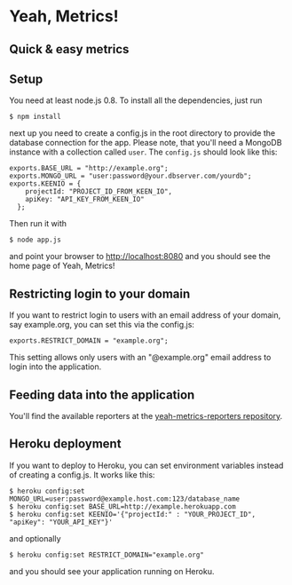 # Yeah, Metrics!
## Quick & easy metrics

## Setup
You need at least node.js 0.8.
To install all the dependencies, just run

    $ npm install
next up you need to create a config.js in the root directory to provide the database connection for the app.
Please note, that you'll need a MongoDB instance with a collection called ```user```.
The ```config.js``` should look like this:

    exports.BASE_URL = "http://example.org";
    exports.MONGO_URL = "user:password@your.dbserver.com/yourdb";
    exports.KEENIO = {
        projectId: "PROJECT_ID_FROM_KEEN_IO",
        apiKey: "API_KEY_FROM_KEEN_IO"
      };
Then run it with

    $ node app.js
and point your browser to [http://localhost:8080](http://localhost:8080) and you should see the home page of Yeah, Metrics!

## Restricting login to your domain
If you want to restrict login to users with an email address of your domain, say example.org, you can set this via the config.js:

    exports.RESTRICT_DOMAIN = "example.org";
This setting allows only users with an "@example.org" email address to login into the application.

## Feeding data into the application
You'll find the available reporters at the [yeah-metrics-reporters repository](https://github.com/avgp/yeah-metrics-reporters).

## Heroku deployment
If you want to deploy to Heroku, you can set environment variables instead of creating a config.js.
It works like this:

    $ heroku config:set MONGO_URL=user:password@example.host.com:123/database_name
    $ heroku config:set BASE_URL=http://example.herokuapp.com
    $ heroku config:set KEENIO='{"projectId:" : "YOUR_PROJECT_ID", "apiKey": "YOUR_API_KEY"}'
and optionally

    $ heroku config:set RESTRICT_DOMAIN="example.org"
and you should see your application running on Heroku.
